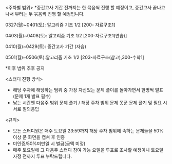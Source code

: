 <주차별 범위>
*중간고사 기간 전까지는 한 묶음씩 진행 할 예정이고, 중간고사 끝나고 나서 부터는 두 묶음씩 진행 할 예정입니다.

0327(월)~0401(토): 알고리즘 기초 1/2 [200- 자료구조1]

0403(월)~0408(토): 알고리즘 기초 1/2 [200-자료구조1(연습)]

0410(월)~0429(토): 중간고사 기간 (자습)

0501(월)~0506(토):알고리즘 기초 1/2 [203-자료구조(참고),300-수학1]

*이후 범위 추후 공지


<스터디 진행 방식>
- 해당 주차에 해당하는 범위 중 가장 자신있는 문제 풀이를 돌아가면서 한명씩 발표(문제 1개 발표 필수)
- 남는 시간엔 다음주 범위 문제 풀기 / 해당 주차 범위 문제 못푼 문제 풀기 및 필요 시 서로 질의응답

<규칙>
- 모든 스터디원은 매주 토요일 23:59까지 해당 주차 범위에 속하는 문제들을 50% 이상 푼 화면을 캡쳐 후 인증
- 미인증/50%미만일 시 벌금(금액 미정)
- 매주 토요일에 그 다음주 스터디 참여 가능 요일을 투표로 조사할 예정이니 토요일 자정 전까지 투표 부탁드립니다.
